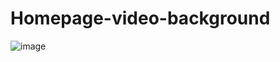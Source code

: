 # Homepage-video-background
![image](https://user-images.githubusercontent.com/72852725/210103022-864af084-3f5a-4eaa-a42c-17988f9505ef.png)
